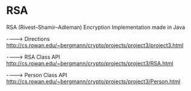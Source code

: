 # RSA
RSA (Rivest–Shamir–Adleman) Encryption Implementation made in Java

---->  Directions http://cs.rowan.edu/~bergmann/crypto/projects/project3/project3.html

----> RSA Class API http://cs.rowan.edu/~bergmann/crypto/projects/project3/RSA.html

----> Person Class API http://cs.rowan.edu/~bergmann/crypto/projects/project3/Person.html
